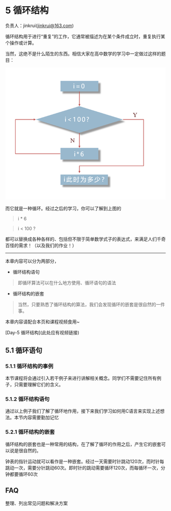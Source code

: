 # 5 循环结构

负责人：jinkrui(<jinkrui@163.com>)

循环结构用于进行“重复”的工作，它通常被描述为在某个条件成立时，重复执行某个操作或计算。

当然，这绝不是什么陌生的东西。相信大家在高中数学的学习中一定做过这样的题目：

![流程图题](static/assets/day5_1-1.png)

而它就是一种循环。经过之后的学习，你可以了解到上图的

> i * 6

> i < 100 ?

都可以替换成各种各样的、包括但不限于简单数学式子的表达式，来满足人们千奇百怪的需求！（以及我们的作业！）

---

本章内容可以分为两部分，

* 循环结构语句

>即循环算法可以在什么地方使用、循环语句的语法

* 循环结构的嵌套

>当然，只要熟悉了循环结构的算法，我们会发现循环的嵌套是很自然的一件事。

本章内容请配合本页和课程视频食用~

[Day-5 循环结构]\(此处应有视频链接\)

## 5.1 循环语句

### 5.1.1 循环结构的事例

本节课程将会通过引入若干例子来进行讲解相关概念。同学们不需要记住所有例子，只需要理解它们的含义。

### 5.1.2 循环结构语句

通过以上例子我们了解了循环地作用，接下来我们学习如何用C语言来实现上述想法。本节内容需要勤加记忆

### 5.2.1 循环结构的嵌套

循环结构的嵌套也是一种常用的结构，在了解了循环的作用之后，产生它的嵌套可以说是很自然的。

钟表的指针运动就可以看作是一种嵌套。经过一天需要时针跳动120次，而时针每跳动一次，需要分针跳动60次。即时针的跳动需要循环120次，而每循环一次，分钟都要循环60次


## FAQ

整理、列出常见问题和解决方案
